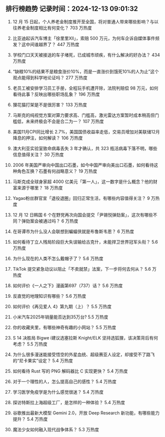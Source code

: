 
## 排行榜趋势 记录时间：2024-12-13 09:01:32
  
  1. 12 月 15 日起，个人养老金制度推开至全国，将对普通人带来哪些影响？与以往养老金制度相比有何变化？ 703 万热度
    
  2. 比亚迪起诉汽车博主「徐里里Xll」，索赔 500 万元，为何车企诉自媒体事件频发？这中间谁越界了？ 447 万热度
    
  3. 学校门口天天被接送的车子堵死，已成城市顽疾，有什么解决的好办法？ 434 万热度
    
  4. “缺粮10%的结果不是粮食涨价10%，而是一直涨价到饿死10%的人为止”这个观点能得到科学地论证吗？ 277 万热度
    
  5. 老员工被安排学习员工手册，全程玩手机遭开除，法院判赔偿 98 万元，如何看待此事？反映出哪些职场乱象？ 196 万热度
    
  6. 狸花猫打架是不是很厉害？ 133 万热度
    
  7. 马斯克的纯视觉方案对算力要求高、门槛高，激光雷达方案暂时成本稍高但门槛低，未来终极会不会是合二为一？ 107 万热度
    
  8. 美国11月CPI同比增长 2.7%，美国国债收益率走低，交易员增加对美联储12月降息的押注，如何解读？ 106 万热度
    
  9. 澳大利亚实验室致命病毒丢失 3 年才确认，共 323 瓶活病毒下落不明，哪些信息值得关注？ 30 万热度
    
  10. 2006 年美国严审向中国出口石墨，如今中国严审向美出口石墨，如何看待这种角色互换？石墨有何战略意义？ 19 万热度
    
  11. 马斯克成全球身家超 4000 亿美元「第一人」，这一数字是什么概念？他的财富来源于哪里？ 18 万热度
    
  12. Yagao粉丝群官宣「退役退圈」回归正常生活，有哪些内容值得关注？ 9 万热度
    
  13. 12 月 12 日韩国 6 个在野党再次向国会提交「尹锡悦弹劾案」，这次有哪些不同？弹劾案会被通过吗？ 6 万热度
    
  14. 在哥谭市为什么没人会联想到蝙蝠侠就是布鲁斯韦恩？ 6 万热度
    
  15. 如何看待丁立人残局阶段巨大失误输给古克什，未能捍卫世界冠军头衔？ 5.6 万热度
    
  16. 为什么现在的人类不怎么戴帽子了？ 5.6 万热度
    
  17. TikTok 提交紧急动议以阻止「不卖就禁」法案，下一步将何去何从？ 5.6 万热度
    
  18. 如何评价《一人之下》漫画第697（737）话？ 5.6 万热度
    
  19. 反直觉的地理知识有哪些？ 5.6 万热度
    
  20. 如何评价《再见爱人 4》第九期（上）？ 5.5 万热度
    
  21. 小米汽车2025年销量能否达到35万台? 5.5 万热度
    
  22. 你的收藏夹里，有哪些神奇有趣的小网站？ 5.5 万热度
    
  23. S 14 决胜局 Bigwe i建议选塞拉斯 Knight/ELK 坚持选狐狸，该决策背后有何考虑？ 5.5 万热度
    
  24. 为什么很多漫迷能接受悟空的外星血统、超级赛亚人设定，却接受不了路飞的“尼卡果实”设定？ 5.4 万热度
    
  25. 如何看待 Rust 写的 PNG 解码器比 C 实现更快？ 5.4 万热度
    
  26. 对于一个理性的人，怎么提高自己的感性？ 5.4 万热度
    
  27. 学习医学免疫学是为什么感觉很迷？ 5.4 万热度
    
  28. 探访特斯拉上海超级工厂，是怎样的一种体验？ 5.4 万热度
    
  29. 谷歌推出最新大模型 Gemini 2.0，开放 Deep Research 新功能，有哪些能力提升？ 5.4 万热度
    
  30. 魔法少女如何融入现代战争体系？ 5.3 万热度
    